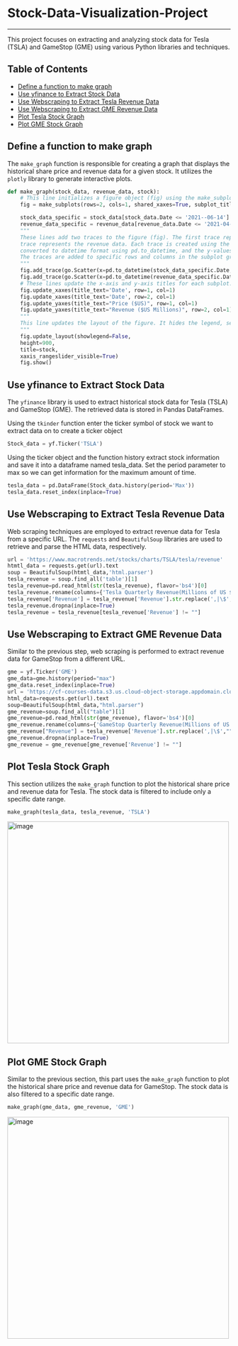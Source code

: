 # Stock-Data-Visualization-Project

---

This project focuses on extracting and analyzing stock data for Tesla (TSLA) and GameStop (GME) using various Python libraries and techniques.

## Table of Contents

- [Define a function to make graph](#define-a-function-to-make-graph)
- [Use yfinance to Extract Stock Data](#use-yfinance-to-extract-stock-data)
- [Use Webscraping to Extract Tesla Revenue Data](#use-webscraping-to-extract-tesla-revenue-data)
- [Use Webscraping to Extract GME Revenue Data](#use-webscraping-to-extract-gme-revenue-data)
- [Plot Tesla Stock Graph](#plot-tesla-stock-graph)
- [Plot GME Stock Graph](#plot-gme-stock-graph)

## Define a function to make graph

The `make_graph` function is responsible for creating a graph that displays the historical share price and revenue data for a given stock. It utilizes the `plotly` library to generate interactive plots.

```python
def make_graph(stock_data, revenue_data, stock):
    # This line initializes a figure object (fig) using the make_subplots function from the plotly.subplots module. It creates a subplot grid with 2     rows and 1 column, sharing the x-axis, and assigns titles to each subplot.
    fig = make_subplots(rows=2, cols=1, shared_xaxes=True, subplot_titles=("Historical Share Price","Historical Revenue"))

    stock_data_specific = stock_data[stock_data.Date <= '2021--06-14']
    revenue_data_specific = revenue_data[revenue_data.Date <= '2021-04-30']
    """
    These lines add two traces to the figure (fig). The first trace represents the share price data, and the second
    trace represents the revenue data. Each trace is created using the go.Scatter class from the plotly.graph_objects module. The x-values are 
    converted to datetime format using pd.to_datetime, and the y-values are converted to float. The name parameter assigns a label to each trace. 
    The traces are added to specific rows and columns in the subplot grid.
    """
    fig.add_trace(go.Scatter(x=pd.to_datetime(stock_data_specific.Date, infer_datetime_format=True), y=stock_data_specific.Close.astype("float"), name="Share Price"), row=1, col=1)
    fig.add_trace(go.Scatter(x=pd.to_datetime(revenue_data_specific.Date, infer_datetime_format=True), y=revenue_data_specific.Revenue.astype("float"), name="Revenue"), row=2, col=1)
    # These lines update the x-axis and y-axis titles for each subplot.
    fig.update_xaxes(title_text='Date', row=1, col=1)
    fig.update_xaxes(title_text='Date', row=2, col=1)
    fig.update_yaxes(title_text="Price ($US)", row=1, col=1)
    fig.update_yaxes(title_text="Revenue ($US Millions)", row=2, col=1)
    """
    This line updates the layout of the figure. It hides the legend, sets the height of the figure to 900 pixels, assigns the stock parameter as the     title, and enables a range slider for the x-axis.
    """
    fig.update_layout(showlegend=False,
    height=900,
    title=stock,
    xaxis_rangeslider_visible=True)
    fig.show()
```

## Use yfinance to Extract Stock Data

The `yfinance` library is used to extract historical stock data for Tesla (TSLA) and GameStop (GME). The retrieved data is stored in Pandas DataFrames.

Using the `tkinder` function enter the ticker symbol of stock we want to extract data on to create a ticker object
```python
Stock_data = yf.Ticker('TSLA')
```
Using the ticker object and the function history extract stock information and save it into a dataframe named tesla_data. Set the period parameter to max so we can get information for the maximum amount of time.
```python
tesla_data = pd.DataFrame(Stock_data.history(period='Max'))
tesla_data.reset_index(inplace=True)
```

## Use Webscraping to Extract Tesla Revenue Data

Web scraping techniques are employed to extract revenue data for Tesla from a specific URL. The `requests` and `BeautifulSoup` libraries are used to retrieve and parse the HTML data, respectively.
```python
url = 'https://www.macrotrends.net/stocks/charts/TSLA/tesla/revenue'
htmtl_data = requests.get(url).text
soup = BeautifulSoup(htmtl_data,'html.parser')
tesla_revenue = soup.find_all('table')[1]
tesla_revenue=pd.read_html(str(tesla_revenue), flavor='bs4')[0]
tesla_revenue.rename(columns={'Tesla Quarterly Revenue(Millions of US $)': 'Date','Tesla Quarterly Revenue(Millions of US $).1': 'Revenue'}, inplace=True)
tesla_revenue['Revenue'] = tesla_revenue['Revenue'].str.replace(',|\$','')
tesla_revenue.dropna(inplace=True)
tesla_revenue = tesla_revenue[tesla_revenue['Revenue'] != ""]
```

## Use Webscraping to Extract GME Revenue Data

Similar to the previous step, web scraping is performed to extract revenue data for GameStop from a different URL.
```python
gme = yf.Ticker('GME')
gme_data=gme.history(period="max")
gme_data.reset_index(inplace=True)
url = 'https://cf-courses-data.s3.us.cloud-object-storage.appdomain.cloud/IBMDeveloperSkillsNetwork-PY0220EN-SkillsNetwork/labs/project/stock.html'
html_data=requests.get(url).text
soup=BeautifulSoup(html_data,"html.parser")
gme_revenue=soup.find_all("table")[1]
gme_revenue=pd.read_html(str(gme_revenue), flavor='bs4')[0]
gme_revenue.rename(columns={'GameStop Quarterly Revenue(Millions of US $)': 'Date','GameStop Quarterly Revenue(Millions of US $).1': 'Revenue'}, inplace=True)
gme_revenue["Revenue"] = tesla_revenue['Revenue'].str.replace(',|\$',"")
gme_revenue.dropna(inplace=True)
gme_revenue = gme_revenue[gme_revenue['Revenue'] != ""]
```
## Plot Tesla Stock Graph

This section utilizes the `make_graph` function to plot the historical share price and revenue data for Tesla. The stock data is filtered to include only a specific date range.

```python
make_graph(tesla_data, tesla_revenue, 'TSLA')
```
<img width="500" alt="image" src="https://github.com/DDDDNNNNNThanh/Stock-Data-Visualization-Project/assets/110702728/e4738bd0-df46-45ca-9a5e-96a183769139">


## Plot GME Stock Graph

Similar to the previous section, this part uses the `make_graph` function to plot the historical share price and revenue data for GameStop. The stock data is also filtered to a specific date range.

```python
make_graph(gme_data, gme_revenue, 'GME')
```
<img width="500" alt="image" src="https://github.com/DDDDNNNNNThanh/Stock-Data-Visualization-Project/assets/110702728/fd233eaf-ac0e-41d4-8495-6a08484ec56a">


